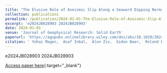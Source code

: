 ```yaml
---
title: "The Elusive Role of Aseismic Slip Along a Seaward Dipping Normal Fault in the Indirect Triggering of a Normal Faulting Earthquake Sequence in Northeast Japan Following the 2011 Tohoku-Oki Megathrust"
collection: publications
permalink: /publication/2024-01-01-The-Elusive-Role-of-Aseismic-Slip-Along-a-Seaward-Dipping-Normal-Fault-in-the-Indirect-Triggering-of-a-Normal-Faulting-Earthquake-Sequence-in-Northeast-Japan-Following-the-2011-Tohoku-Oki-Megathrust
excerpt: 'e2024JB028903 2024JB028903'
date: 2024-01-01
venue: 'Journal of Geophysical Research: Solid Earth'
paperurl: 'https://agupubs.onlinelibrary.wiley.com/doi/abs/10.1029/2024JB028903'
citation: ' Yohai Magen,  Asaf Inbal,  Alon Ziv,  Gidon Baer,  Roland Bürgmann,  Axel Periollat,  Takeshi Sagiya, &quot;The Elusive Role of Aseismic Slip Along a Seaward Dipping Normal Fault in the Indirect Triggering of a Normal Faulting Earthquake Sequence in Northeast Japan Following the 2011 Tohoku-Oki Megathrust.&quot; Journal of Geophysical Research: Solid Earth, 2024.'
---
```

e2024JB028903 2024JB028903

[Access paper here](https://agupubs.onlinelibrary.wiley.com/doi/abs/10.1029/2024JB028903){:target="_blank"}
